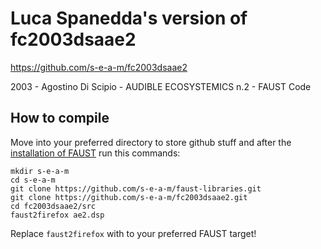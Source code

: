 # Luca Spanedda's version of fc2003dsaae2
https://github.com/s-e-a-m/fc2003dsaae2

2003 - Agostino Di Scipio - AUDIBLE ECOSYSTEMICS n.2 - FAUST Code

## How to compile

Move into your preferred directory to store github stuff and after the [installation of FAUST](https://faust.grame.fr/downloads/) run this commands:
```
mkdir s-e-a-m
cd s-e-a-m
git clone https://github.com/s-e-a-m/faust-libraries.git
git clone https://github.com/s-e-a-m/fc2003dsaae2.git
cd fc2003dsaae2/src
faust2firefox ae2.dsp
```

Replace `faust2firefox` with to your preferred FAUST target!
